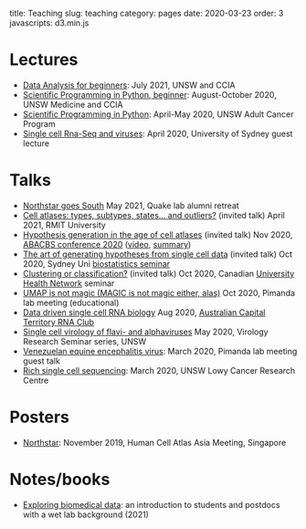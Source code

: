 title: Teaching
slug: teaching
category: pages
date: 2020-03-23
order: 3
javascripts: d3.min.js


# Lectures
- [Data Analysis for beginners](https://cloudstor.aarnet.edu.au/plus/s/NiRRHtC1C33Kzyv): July 2021, UNSW and CCIA
- [Scientific Programming in Python, beginner](https://cloudstor.aarnet.edu.au/plus/s/QkuFmKL1aFTLggj): August-October 2020, UNSW Medicine and CCIA
- [Scientific Programming in Python](https://drive.google.com/drive/folders/1Q7QpTqu6nJCcIQxHZrSMkpOVg1ZHHSLf?usp=sharing): April-May 2020, UNSW Adult Cancer Program
- [Single cell Rna-Seq and viruses](https://docs.google.com/presentation/d/1VY9fHmkmXEJ1f2TQx65qXzOWm5KsuXVwRg7-SLncgYA): April 2020, University of Sydney guest lecture

# Talks
- [Northstar goes South](https://cloudstor.aarnet.edu.au/plus/s/PmjsR5tOy0cnvaa/download) May 2021, Quake lab alumni retreat
- [Cell atlases: types, subtypes, states... and outliers?](https://cloudstor.aarnet.edu.au/plus/s/KnOkYpy2dIQVjTC/download) (invited talk) April 2021, RMIT University
- [Hypothesis generation in the age of cell atlases](https://cloudstor.aarnet.edu.au/plus/s/ypozP93XV82wd7l/download) (invited talk) Nov 2020, [ABACBS conference 2020](https://abacbs2020.abacbs.org/) ([video](https://abacbs2020.abacbs.org/Hypothesis-generation-in-the-age-of-cell-atlases/), [summary](https://cloudstor.aarnet.edu.au/plus/s/OouOQbPkXKnTD5I))
- [The art of generating hypotheses from single cell data](https://cloudstor.aarnet.edu.au/plus/s/dbVcKb6SaDHmzyB/download) (invited talk) Oct 2020, Sydney Uni [biostatistics seminar](https://www.maths.usyd.edu.au/u/SemConf/StatisticalBioinformatics.html)
- [Clustering or classification?](https://cloudstor.aarnet.edu.au/plus/s/saMxHkpT3fLz0BG/download) (invited talk) Oct 2020, Canadian [University Health Network](https://www.uhnresearch.ca/) seminar
- [UMAP is not magic (MAGIC is not magic either, alas)](https://cloudstor.aarnet.edu.au/plus/s/1AvrWLNQacKhUUW/download) Oct 2020, Pimanda lab meeting (educational)
- [Data driven single cell RNA biology](https://cloudstor.aarnet.edu.au/plus/s/CgprWME2GaCIZce/download) Aug 2020, [Australian Capital Territory RNA Club](https://theactrna.club/)
- [Single cell virology of flavi- and alphaviruses](https://docs.google.com/presentation/d/1M5b9hJTUXkgfs6CKbwNiePi0goQ8T7PZYQGy0UcyldM/edit?usp=sharing) May 2020, Virology Research Seminar series, UNSW
- [Venezuelan equine encephalitis virus](https://docs.google.com/presentation/d/1pLEzF1f8SAEG0U6yoc9_ACoik6iLXOfnmkzcQwWmWOY/edit?usp=sharing): March 2020, Pimanda lab meeting guest talk
- [Rich single cell sequencing](https://docs.google.com/presentation/d/1lA3IU7FXRaG6VGdL63ANPtQedE_ioSjCFJBaSEVnLVI): March 2020, UNSW Lowy Cancer Research Centre

# Posters
- [Northstar](https://drive.google.com/file/d/1YH1hFtFajIdiJdnDJ577auEvCgNzFBRr): November 2019, Human Cell Atlas Asia Meeting, Singapore

# Notes/books
- [Exploring biomedical data](https://cloudstor.aarnet.edu.au/plus/s/kNi0zCUUsDJfIow/download): an introduction to students and postdocs with a wet lab background (2021)
